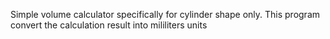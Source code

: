 Simple volume calculator specifically for cylinder shape only.
This program convert the calculation result into mililiters units
